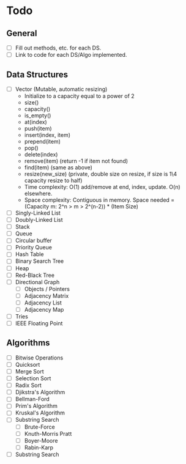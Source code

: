 # Todo

## General
- [ ] Fill out methods, etc. for each DS.
- [ ] Link to code for each DS/Algo implemented.

## Data Structures
- [ ] Vector (Mutable, automatic resizing)
    * Initialize to a capacity equal to a power of 2
    * size()
    * capacity()
    * is\_empty()
    * at(index)
    * push(item)
    * insert(index, item)
    * prepend(item)
    * pop()
    * delete(index)
    * remove(item) (return -1 if item not found)
    * find(item)   (same as above)
    * resize(new\_size) (private, double size on resize, if size is 1\4 capacity resize to half)
    * Time complexity: O(1) add/remove at end, index, update. O(n) elsewhere.
    * Space complexity: Contiguous in memory. Space needed = (Capacity m: 2^n > m > 2^(n-2)) * (Item Size)
- [ ] Singly-Linked List
- [ ] Doubly-Linked List
- [ ] Stack
- [ ] Queue
- [ ] Circular buffer
- [ ] Priority Queue
- [ ] Hash Table
- [ ] Binary Search Tree
- [ ] Heap
- [ ] Red-Black Tree
- [ ] Directional Graph
    - [ ] Objects / Pointers
    - [ ] Adjacency Matrix
    - [ ] Adjacency List
    - [ ] Adjacency Map
- [ ] Tries
- [ ] IEEE Floating Point

## Algorithms
- [ ] Bitwise Operations
- [ ] Quicksort
- [ ] Merge Sort
- [ ] Selection Sort
- [ ] Radix Sort
- [ ] Djikstra's Algorithm
- [ ] Bellman-Ford
- [ ] Prim's Algorithm
- [ ] Kruskal's Algorithm
- [ ] Substring Search
    - [ ] Brute-Force
    - [ ] Knuth-Morris Pratt
    - [ ] Boyer-Moore
    - [ ] Rabin-Karp
- [ ] Substring Search
